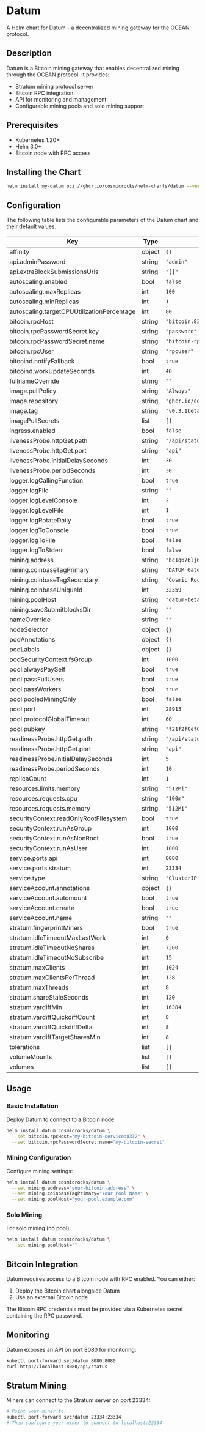 # Datum

A Helm chart for Datum - a decentralized mining gateway for the OCEAN protocol.

## Description

Datum is a Bitcoin mining gateway that enables decentralized mining through the OCEAN protocol. It provides:

- Stratum mining protocol server
- Bitcoin RPC integration
- API for monitoring and management
- Configurable mining pools and solo mining support

## Prerequisites

- Kubernetes 1.20+
- Helm 3.0+
- Bitcoin node with RPC access

## Installing the Chart

```bash
helm install my-datum oci://ghcr.io/cosmicrocks/helm-charts/datum --version 1.0.0
```

## Configuration

The following table lists the configurable parameters of the Datum chart and their default values.

| Key | Type | Default | Description |
|-----|------|---------|-------------|
| affinity | object | `{}` |  |
| api.adminPassword | string | `"admin"` |  |
| api.extraBlockSubmissionsUrls | string | `"[]"` |  |
| autoscaling.enabled | bool | `false` |  |
| autoscaling.maxReplicas | int | `100` |  |
| autoscaling.minReplicas | int | `1` |  |
| autoscaling.targetCPUUtilizationPercentage | int | `80` |  |
| bitcoin.rpcHost | string | `"bitcoin:8332"` |  |
| bitcoin.rpcPasswordSecret.key | string | `"password"` |  |
| bitcoin.rpcPasswordSecret.name | string | `"bitcoin-rpcpassword"` |  |
| bitcoin.rpcUser | string | `"rpcuser"` |  |
| bitcoind.notifyFallback | bool | `true` |  |
| bitcoind.workUpdateSeconds | int | `40` |  |
| fullnameOverride | string | `""` |  |
| image.pullPolicy | string | `"Always"` |  |
| image.repository | string | `"ghcr.io/cosmicrocks/datum"` |  |
| image.tag | string | `"v0.3.1beta"` |  |
| imagePullSecrets | list | `[]` |  |
| ingress.enabled | bool | `false` |  |
| livenessProbe.httpGet.path | string | `"/api/status"` |  |
| livenessProbe.httpGet.port | string | `"api"` |  |
| livenessProbe.initialDelaySeconds | int | `30` |  |
| livenessProbe.periodSeconds | int | `30` |  |
| logger.logCallingFunction | bool | `true` |  |
| logger.logFile | string | `""` |  |
| logger.logLevelConsole | int | `2` |  |
| logger.logLevelFile | int | `1` |  |
| logger.logRotateDaily | bool | `true` |  |
| logger.logToConsole | bool | `true` |  |
| logger.logToFile | bool | `false` |  |
| logger.logToStderr | bool | `false` |  |
| mining.address | string | `"bc1q676lj6ttgpu7p25uk3ex2thyxdrvralct2upl4"` |  |
| mining.coinbaseTagPrimary | string | `"DATUM Gateway"` |  |
| mining.coinbaseTagSecondary | string | `"Cosmic Rocks"` |  |
| mining.coinbaseUniqueId | int | `32359` |  |
| mining.poolHost | string | `"datum-beta1.mine.ocean.xyz"` |  |
| mining.saveSubmitblocksDir | string | `""` |  |
| nameOverride | string | `""` |  |
| nodeSelector | object | `{}` |  |
| podAnnotations | object | `{}` |  |
| podLabels | object | `{}` |  |
| podSecurityContext.fsGroup | int | `1000` |  |
| pool.alwaysPaySelf | bool | `true` |  |
| pool.passFullUsers | bool | `true` |  |
| pool.passWorkers | bool | `true` |  |
| pool.pooledMiningOnly | bool | `false` |  |
| pool.port | int | `28915` |  |
| pool.protocolGlobalTimeout | int | `60` |  |
| pool.pubkey | string | `"f21f2f0ef0aa1970468f22bad9bb7f4535146f8e4a8f646bebc93da3d89b1406f40d032f09a417d94dc068055df654937922d2c89522e3e8f6f0e649de473003"` |  |
| readinessProbe.httpGet.path | string | `"/api/status"` |  |
| readinessProbe.httpGet.port | string | `"api"` |  |
| readinessProbe.initialDelaySeconds | int | `5` |  |
| readinessProbe.periodSeconds | int | `10` |  |
| replicaCount | int | `1` |  |
| resources.limits.memory | string | `"512Mi"` |  |
| resources.requests.cpu | string | `"100m"` |  |
| resources.requests.memory | string | `"512Mi"` |  |
| securityContext.readOnlyRootFilesystem | bool | `true` |  |
| securityContext.runAsGroup | int | `1000` |  |
| securityContext.runAsNonRoot | bool | `true` |  |
| securityContext.runAsUser | int | `1000` |  |
| service.ports.api | int | `8080` |  |
| service.ports.stratum | int | `23334` |  |
| service.type | string | `"ClusterIP"` |  |
| serviceAccount.annotations | object | `{}` |  |
| serviceAccount.automount | bool | `true` |  |
| serviceAccount.create | bool | `true` |  |
| serviceAccount.name | string | `""` |  |
| stratum.fingerprintMiners | bool | `true` |  |
| stratum.idleTimeoutMaxLastWork | int | `0` |  |
| stratum.idleTimeoutNoShares | int | `7200` |  |
| stratum.idleTimeoutNoSubscribe | int | `15` |  |
| stratum.maxClients | int | `1024` |  |
| stratum.maxClientsPerThread | int | `128` |  |
| stratum.maxThreads | int | `8` |  |
| stratum.shareStaleSeconds | int | `120` |  |
| stratum.vardiffMin | int | `16384` |  |
| stratum.vardiffQuickdiffCount | int | `8` |  |
| stratum.vardiffQuickdiffDelta | int | `8` |  |
| stratum.vardiffTargetSharesMin | int | `8` |  |
| tolerations | list | `[]` |  |
| volumeMounts | list | `[]` |  |
| volumes | list | `[]` |  |

## Usage

### Basic Installation

Deploy Datum to connect to a Bitcoin node:

```bash
helm install datum cosmicrocks/datum \
  --set bitcoin.rpcHost="my-bitcoin-service:8332" \
  --set bitcoin.rpcPasswordSecret.name="my-bitcoin-secret"
```

### Mining Configuration

Configure mining settings:

```bash
helm install datum cosmicrocks/datum \
  --set mining.address="your-bitcoin-address" \
  --set mining.coinbaseTagPrimary="Your Pool Name" \
  --set mining.poolHost="your-pool.example.com"
```

### Solo Mining

For solo mining (no pool):

```bash
helm install datum cosmicrocks/datum \
  --set mining.poolHost=""
```

## Bitcoin Integration

Datum requires access to a Bitcoin node with RPC enabled. You can either:

1. Deploy the Bitcoin chart alongside Datum
2. Use an external Bitcoin node

The Bitcoin RPC credentials must be provided via a Kubernetes secret containing the RPC password.

## Monitoring

Datum exposes an API on port 8080 for monitoring:

```bash
kubectl port-forward svc/datum 8080:8080
curl http://localhost:8080/api/status
```

## Stratum Mining

Miners can connect to the Stratum server on port 23334:

```bash
# Point your miner to:
kubectl port-forward svc/datum 23334:23334
# Then configure your miner to connect to localhost:23334
```